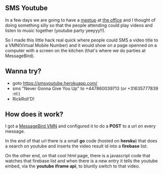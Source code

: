 ## SMS Youtube

In a few days we are going to have a [meetup](http://www.meetup.com/IPAs-APIs/events/228942964/) at [the office](http://messagebird.com) and I thought of doing something silly so that the people attending could play videos and listen to music together (youtube party yeeyyy!!). 

So I made this little hack real quick where people could SMS a video title to a VMN(Virtual Mobile Number) and it would show on a page openned on a computer with a screen on the kitchen (that's where we do parties at MessageBird). 

## Wanna try?

 * goto https://smsyoutube.herokuapp.com/
 * sms "Never Gonna Give You Up" to +447860039713 (or +31635777839 :nl:) 
 * RickRoll'D!

## How does it work?

I got a [MessageBird VMN](https://www.messagebird.com/en/virtual-mobile-number) and configured it to do a **POST** to a url on every message.

In the end of that url there is a small **go** code (hosted on **heroku**) that does a search on youtube and inserts the video result id into a **firebase** list.

On the other end, on that cool html page, there is a javascript code that watches that firebase list and when there is a new entry it tells the youtube embed, via the **youtube iframe api**, to bluntly switch to that video. 


